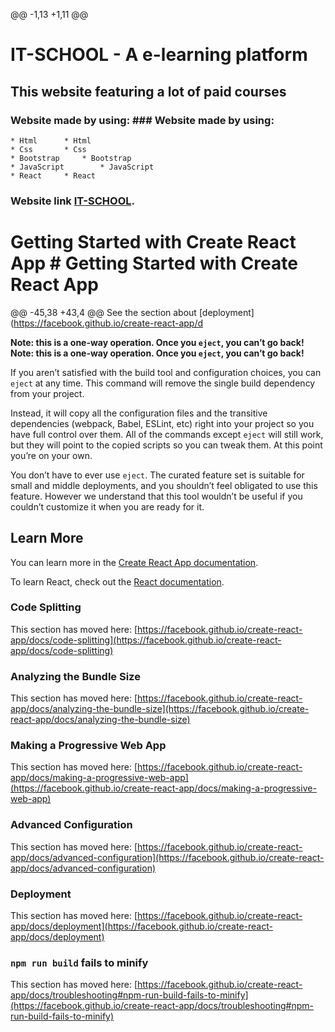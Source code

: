 @@ -1,13 +1,11 @@
# IT-SCHOOL - A e-learning platform	
## This website featuring a lot of paid courses	
### Website made by using:	### Website made by using:
    * Html	    * Html
    * Css	    * Css
    * Bootstrap	    * Bootstrap
    * JavaScript	    * JavaScript
    * React	    * React


### Website link [IT-SCHOOL](https://it-school73.netlify.app/). 	




# Getting Started with Create React App	# Getting Started with Create React App
@@ -45,38 +43,4 @@ See the section about [deployment](https://facebook.github.io/create-react-app/d


**Note: this is a one-way operation. Once you `eject`, you can’t go back!**	**Note: this is a one-way operation. Once you `eject`, you can’t go back!**


If you aren’t satisfied with the build tool and configuration choices, you can `eject` at any time. This command will remove the single build dependency from your project.	

Instead, it will copy all the configuration files and the transitive dependencies (webpack, Babel, ESLint, etc) right into your project so you have full control over them. All of the commands except `eject` will still work, but they will point to the copied scripts so you can tweak them. At this point you’re on your own.	

You don’t have to ever use `eject`. The curated feature set is suitable for small and middle deployments, and you shouldn’t feel obligated to use this feature. However we understand that this tool wouldn’t be useful if you couldn’t customize it when you are ready for it.	

## Learn More	

You can learn more in the [Create React App documentation](https://facebook.github.io/create-react-app/docs/getting-started).	

To learn React, check out the [React documentation](https://reactjs.org/).	

### Code Splitting	

This section has moved here: [https://facebook.github.io/create-react-app/docs/code-splitting](https://facebook.github.io/create-react-app/docs/code-splitting)	

### Analyzing the Bundle Size	

This section has moved here: [https://facebook.github.io/create-react-app/docs/analyzing-the-bundle-size](https://facebook.github.io/create-react-app/docs/analyzing-the-bundle-size)	

### Making a Progressive Web App	

This section has moved here: [https://facebook.github.io/create-react-app/docs/making-a-progressive-web-app](https://facebook.github.io/create-react-app/docs/making-a-progressive-web-app)	

### Advanced Configuration	

This section has moved here: [https://facebook.github.io/create-react-app/docs/advanced-configuration](https://facebook.github.io/create-react-app/docs/advanced-configuration)	

### Deployment	

This section has moved here: [https://facebook.github.io/create-react-app/docs/deployment](https://facebook.github.io/create-react-app/docs/deployment)	

### `npm run build` fails to minify	


This section has moved here: [https://facebook.github.io/create-react-app/docs/troubleshooting#npm-run-build-fails-to-minify](https://facebook.github.io/create-react-app/docs/troubleshooting#npm-run-build-fails-to-minify)
